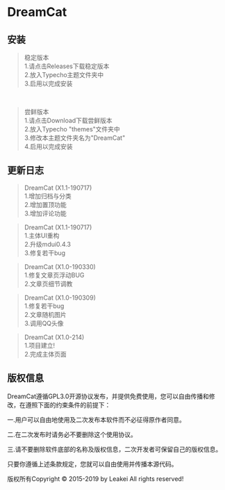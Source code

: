 # DreamCat

**安装**
------
>稳定版本
<br/>1.请点击Releases下载稳定版本
<br/>2.放入Typecho主题文件夹中
<br/>3.启用以完成安装
<br/>

>尝鲜版本
<br/>1.请点击Download下载尝鲜版本
<br/>2.放入Typecho "themes"文件夹中
<br/>3.修改本主题文件夹名为"DreamCat"
<br/>4.启用以完成安装

**更新日志**
------
>DreamCat (X1.1-190717) 
<br/>1.增加归档与分类
<br/>2.增加置顶功能
<br/>3.增加评论功能

>DreamCat (X1.1-190717) 
<br/>1.主体UI重构
<br/>2.升级mdui0.4.3
<br/>3.修复若干bug

>DreamCat (X1.0-190330) 
<br/>1.修复文章页浮动BUG
<br/>2.文章页细节调教

>DreamCat (X1.0-190309) 
<br/>1.修复若干bug
<br/>2.文章随机图片
<br/>3.调用QQ头像

>DreamCat (X1.0-214) 
<br/>1.项目建立!
<br/>2.完成主体页面

## 版权信息
  DreamCat遵循GPL3.0开源协议发布，并提供免费使用，您可以自由传播和修改，在遵照下面的约束条件的前提下：

一.用户可以自由地使用及二次发布本软件而不必征得原作者同意。

二.在二次发布时请务必不要删除这个使用协议。

三.请不要删除软件底部的名称及版权信息，二次开发者可保留自己的版权信息。

只要你遵循上述条款规定，您就可以自由使用并传播本源代码。

版权所有Copyright © 2015-2019 by Leakei All rights reserved!
